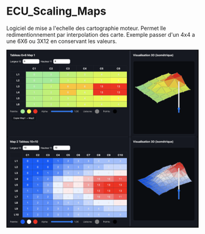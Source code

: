 # ECU_Scaling_Maps
Logiciel de mise a l'echelle des cartographie moteur. Permet lle redimentionnement par interpolation des carte. Exemple passer d'un 4x4 a une 6X6 ou 3X12 en conservant les valeurs.

<img src="https://github.com/AmesisProject/ECU_Scaling_Maps/blob/main/Image/Capture%20d%E2%80%99e%CC%81cran%202025-09-27%20a%CC%80%2010.14.41.png" width="1000" />
